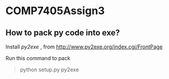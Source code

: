 # COMP7405Assign3

## How to pack py code into exe?
Install *py2exe* , from http://www.py2exe.org/index.cgi/FrontPage

Run this command to pack
> python setup.py py2exe
